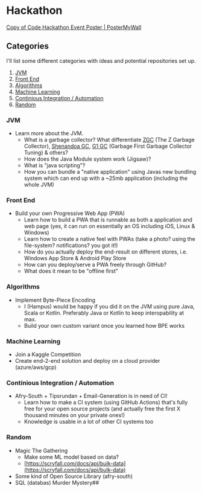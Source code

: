 # Hackathon
[Copy of Code Hackathon Event Poster | PosterMyWall](https://www.postermywall.com/index.php/posterbuilder/load/e8e1fdbd1e44f939643b82e2a2d236c0)

## Categories

I'll list some different categories with ideas and potential repositories set up.

1. [JVM](#JVM)
2. [Front End](#Front_End)
3. [Algorithms](#Algorithms)
4. [Machine Learning](#Machine_Learning)
5. [Continious Integration / Automation](#Continious_Integration_/_Automation)
6. [Random](#Random)

### JVM
- Learn more about the JVM. 
	- What is a garbage collector? What differentiate [ZGC](https://wiki.openjdk.java.net/display/zgc/Main) (The Z Garbage Collector), [Shenandoa GC](https://wiki.openjdk.java.net/display/shenandoah/Main), [G1 GC](https://www.oracle.com/technical-resources/articles/java/g1gc.html) (Garbage First Garbage Collector Tuning) & others?
	- How does the Java Module system work (Jigsaw)?
	- What is "java scripting"?
	- How you can bundle a "native application" using Javas new bundling system which can end up with a ~25mb application (including the whole JVM)

### Front End
- Build your own Progressive Web App (PWA)
	- Learn how to build a PWA that is runnable as both a application and web page (yes, it can run on essentially an OS including iOS, Linux & Windows)
	- Learn how to create a native feel with PWAs (take a photo? using the file-system? notifications? you got it!)
	- How do you actually deploy the end-result on different stores, i.e. Windows App Store & Android Play Store
	- How can you deploy/serve a PWA freely through GitHub?
	- What does it mean to be "offline first"

### Algorithms
- Implement Byte-Piece Encoding
	- I (Hampus) would be happy if you did it on the JVM using pure Java, Scala or Kotlin. Preferably Java or Kotlin to keep interopability at max.
	- Build your own custom variant once you learned how BPE works
### Machine Learning
- Join a Kaggle Competition
- Create end-2-end solution and deploy on a cloud provider (azure/aws/gcp)

### Continious Integration / Automation
- Afry-South + Tipsrundan + Email-Generation is in need of CI!
	- Learn how to make a CI system (using GitHub Actions) that's fully free for your open source projects (and actually free the first X thousand minutes on your private ones!)
	- Knowledge is usable in a lot of other CI systems too

### Random
- Magic The Gathering
	- Make some ML model based on data?
	- [https://scryfall.com/docs/api/bulk-data](https://scryfall.com/docs/api/bulk-data)
- Some kind of Open Source Library (afry-south)
- SQL (databas) Murder Mystery## 

